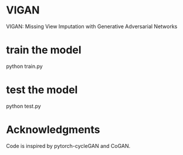 # VIGAN

VIGAN: Missing View Imputation with Generative Adversarial Networks

# train the model

python train.py

# test the model

python test.py


# Acknowledgments

Code is inspired by pytorch-cycleGAN and CoGAN.
